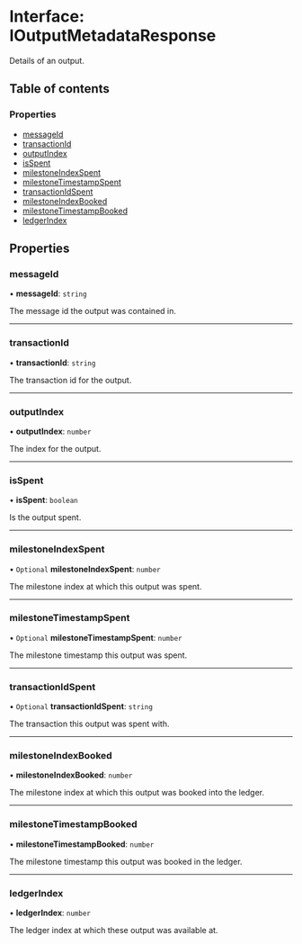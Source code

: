 # Interface: IOutputMetadataResponse

Details of an output.

## Table of contents

### Properties

- [messageId](IOutputMetadataResponse.md#messageid)
- [transactionId](IOutputMetadataResponse.md#transactionid)
- [outputIndex](IOutputMetadataResponse.md#outputindex)
- [isSpent](IOutputMetadataResponse.md#isspent)
- [milestoneIndexSpent](IOutputMetadataResponse.md#milestoneindexspent)
- [milestoneTimestampSpent](IOutputMetadataResponse.md#milestonetimestampspent)
- [transactionIdSpent](IOutputMetadataResponse.md#transactionidspent)
- [milestoneIndexBooked](IOutputMetadataResponse.md#milestoneindexbooked)
- [milestoneTimestampBooked](IOutputMetadataResponse.md#milestonetimestampbooked)
- [ledgerIndex](IOutputMetadataResponse.md#ledgerindex)

## Properties

### messageId

• **messageId**: `string`

The message id the output was contained in.

___

### transactionId

• **transactionId**: `string`

The transaction id for the output.

___

### outputIndex

• **outputIndex**: `number`

The index for the output.

___

### isSpent

• **isSpent**: `boolean`

Is the output spent.

___

### milestoneIndexSpent

• `Optional` **milestoneIndexSpent**: `number`

The milestone index at which this output was spent.

___

### milestoneTimestampSpent

• `Optional` **milestoneTimestampSpent**: `number`

The milestone timestamp this output was spent.

___

### transactionIdSpent

• `Optional` **transactionIdSpent**: `string`

The transaction this output was spent with.

___

### milestoneIndexBooked

• **milestoneIndexBooked**: `number`

The milestone index at which this output was booked into the ledger.

___

### milestoneTimestampBooked

• **milestoneTimestampBooked**: `number`

The milestone timestamp this output was booked in the ledger.

___

### ledgerIndex

• **ledgerIndex**: `number`

The ledger index at which these output was available at.
